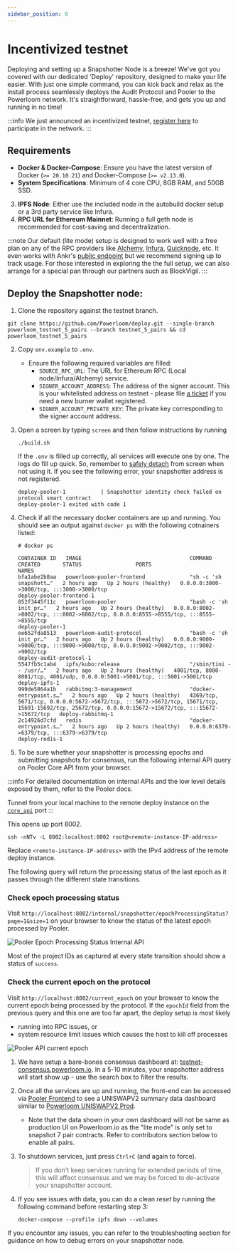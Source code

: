```yaml
---
sidebar_position: 0
---
```


# Incentivized testnet

Deploying and setting up a Snapshotter Node is a breeze! We've got you covered with our dedicated 'Deploy' repository, designed to make your life easier. With just one simple command, you can kick back and relax as the install process seamlessly deploys the Audit Protocol and Pooler to the Powerloom network. It's straightforward, hassle-free, and gets you up and running in no time!

:::info
We just announced an incentivized testnet,  [register here](https://coinlist.co/powerloom-testnet)  to participate in the network.
:::

## Requirements

 -  **Docker & Docker-Compose**: Ensure you have the latest version of Docker (`>= 20.10.21`) and Docker-Compose (`>= v2.13.0`).
 -  **System Specifications**: Minimum of 4 core CPU, 8GB RAM, and 50GB SSD.
3.  **IPFS Node**: Either use the included node in the autobuild docker setup or a 3rd party service like Infura.
4.  **RPC URL for Ethereum Mainnet**: Running a full geth node is recommended for cost-saving and decentralization.

:::note
 Our default (lite mode) setup is designed to work well with a free plan on any of the RPC providers like  [Alchemy](https://alchemy.com/?r=15ce6db6d0a109d5),  [Infura](https://infura.io/),  [Quicknode](https://www.quicknode.com/?tap_a=67226-09396e&tap_s=3491854-f4a458), etc. It even works with Ankr's  [public endpoint](https://rpc.ankr.com/eth)  but we recommend signing up to track usage. For those interested in exploring the the full setup, we can also arrange for a special pan through our partners such as BlockVigil.
:::

## Deploy the Snapshotter node:

1. Clone the repository against the testnet branch.

 `git clone https://github.com/Powerloom/deploy.git --single-branch powerloom_testnet_5_pairs --branch testnet_5_pairs && cd powerloom_testnet_5_pairs`

2. Copy `env.example` to `.env`.
   - Ensure the following required variables are filled:
     - `SOURCE_RPC_URL`: The URL for Ethereum RPC (Local node/Infura/Alchemy) service.
     - `SIGNER_ACCOUNT_ADDRESS`: The address of the signer account. This is your whitelisted address on testnet - please file [a ticket](https://discord.com/channels/777248105636560948/1146936525544759457) if you need a new burner wallet registered.
     - `SIGNER_ACCOUNT_PRIVATE_KEY`: The private key corresponding to the signer account address.

3. Open a screen by typing `screen` and then follow instructions by running

    `./build.sh`

    If the `.env` is filled up correctly, all services will execute one by one. The logs do fill up quick. So, remember to [safely detach](https://linuxize.com/post/how-to-use-linux-screen/) from screen when not using it. If you see the following error, your snapshotter address is not registered.

    ```
    deploy-pooler-1           | Snapshotter identity check failed on protocol smart contract
    deploy-pooler-1 exited with code 1
    ```

4. Check if all the necessary docker containers are up and running. You should see an output against `docker ps` with the following cotnainers listed:

    ```
    # docker ps

    CONTAINER ID   IMAGE                                  COMMAND                  CREATED       STATUS                 PORTS                                                                                                                                                 NAMES
    bfa1abe2b8aa   powerloom-pooler-frontend              "sh -c 'sh snapshott…"   2 hours ago   Up 2 hours (healthy)   0.0.0.0:3000->3000/tcp, :::3000->3000/tcp                                                                                                             deploy-pooler-frontend-1
    852f3445f11c   powerloom-pooler                       "bash -c 'sh init_pr…"   2 hours ago   Up 2 hours (healthy)   0.0.0.0:8002->8002/tcp, :::8002->8002/tcp, 0.0.0.0:8555->8555/tcp, :::8555->8555/tcp                                                                  deploy-pooler-1
    ee652fda8513   powerloom-audit-protocol               "bash -c 'sh init_pr…"   2 hours ago   Up 2 hours (healthy)   0.0.0.0:9000->9000/tcp, :::9000->9000/tcp, 0.0.0.0:9002->9002/tcp, :::9002->9002/tcp                                                                  deploy-audit-protocol-1
    5547fb5c1ab4   ipfs/kubo:release                      "/sbin/tini -- /usr/…"   2 hours ago   Up 2 hours (healthy)   4001/tcp, 8080-8081/tcp, 4001/udp, 0.0.0.0:5001->5001/tcp, :::5001->5001/tcp                                                                          deploy-ipfs-1
    999de5864a1b   rabbitmq:3-management                  "docker-entrypoint.s…"   2 hours ago   Up 2 hours (healthy)   4369/tcp, 5671/tcp, 0.0.0.0:5672->5672/tcp, :::5672->5672/tcp, 15671/tcp, 15691-15692/tcp, 25672/tcp, 0.0.0.0:15672->15672/tcp, :::15672->15672/tcp   deploy-rabbitmq-1
    2c14926d7cfd   redis                                  "docker-entrypoint.s…"   2 hours ago   Up 2 hours (healthy)   0.0.0.0:6379->6379/tcp, :::6379->6379/tcp                                                                                                             deploy-redis-1
    ```

5. To be sure whether your snapshotter is processing epochs and submitting snapshots for consensus, run the following internal API query on Pooler Core API from your browser.

:::info
For detailed documentation on internal APIs and the low level details exposed by them, refer to the Pooler docs.

Tunnel from your local machine to the remote deploy instance on the [`core_api`](https://github.com/Powerloom/pooler/blob/testnet_5_pairs/README.md#core-api) port
:::

This opens up port 8002.

```
ssh -nNTv -L 8002:localhost:8002 root@<remote-instance-IP-address>
```

Replace `<remote-instance-IP-address>` with the IPv4 address of the remote deploy instance.

The following query will return the processing status of the last epoch as it passes through the different state transitions.

### Check epoch processing status

Visit `http://localhost:8002/internal/snapshotter/epochProcessingStatus?page=1&size=1` on your browser to know the status of the latest epoch processed by Pooler.

![Pooler Epoch Processing Status Internal API](/images/pooler_internal_epoch_status.png)

Most of the project IDs as captured at every state transition should show a status of `success`.

### Check the current epoch on the protocol

Visit `http://localhost:8002/current_epoch` on your browser to know the current epoch being processed by the protocol. If the `epochId` field from the previous query and this one are too far apart, the deploy setup is most likely 

* running into RPC issues, or 
* system resource limit issues which causes the host to kill off processes

![Pooler API current epoch](/images/pooler_current_epoch.png)


1. We have setup a bare-bones consensus dashboard at: [testnet-consensus.powerloom.io](https://testnet-consensus.powerloom.io/projects/aggregate_24h_stats_lite:10ecae2f52160690abffff26efeb45568e5d67ea0bc7d4485d9ffb10ef437f33:UNISWAPV2). In a 5-10 minutes, your snapshotter address will start show up - use the search box to filter the results.

2. Once all the services are up and running, the front-end can be accessed via [Pooler Frontend](http://localhost:3000) to see a UNISWAPV2 summary data dashboard similar to [Powerloom UNISWAPV2 Prod](https://uniswapv2.powerloom.io/).

    - Note that the data shown in your own dashboard will not be same as production UI on Powerloom.io as the "lite mode" is only set to snapshot 7 pair contracts. Refer to contributors section below to enable all pairs.


3. To shutdown services, just press `Ctrl+C` (and again to force).

    > If you don't keep services running for extended periods of time, this will affect consensus and we may be forced to de-activate your snapshotter account.
    
4. If you see issues with data, you can do a clean *reset* by running the following command before restarting step 3:

    `docker-compose --profile ipfs down --volumes`

If you encounter any issues, you can refer to the troubleshooting section for guidance on how to debug errors on your snapshotter node.

